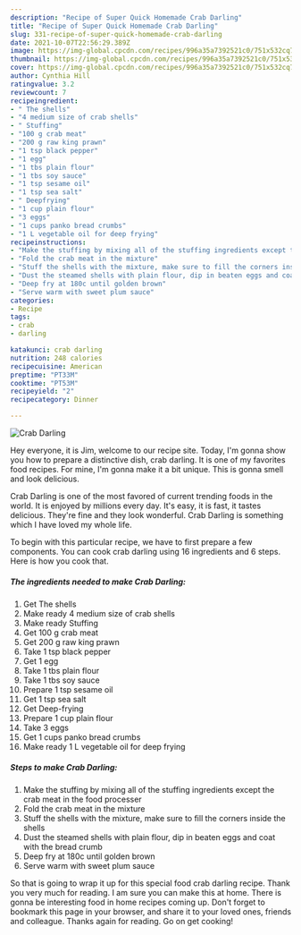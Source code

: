 ```yaml
---
description: "Recipe of Super Quick Homemade Crab Darling"
title: "Recipe of Super Quick Homemade Crab Darling"
slug: 331-recipe-of-super-quick-homemade-crab-darling
date: 2021-10-07T22:56:29.389Z
image: https://img-global.cpcdn.com/recipes/996a35a7392521c0/751x532cq70/crab-darling-recipe-main-photo.jpg
thumbnail: https://img-global.cpcdn.com/recipes/996a35a7392521c0/751x532cq70/crab-darling-recipe-main-photo.jpg
cover: https://img-global.cpcdn.com/recipes/996a35a7392521c0/751x532cq70/crab-darling-recipe-main-photo.jpg
author: Cynthia Hill
ratingvalue: 3.2
reviewcount: 7
recipeingredient:
- " The shells"
- "4 medium size of crab shells"
- " Stuffing"
- "100 g crab meat"
- "200 g raw king prawn"
- "1 tsp black pepper"
- "1 egg"
- "1 tbs plain flour"
- "1 tbs soy sauce"
- "1 tsp sesame oil"
- "1 tsp sea salt"
- " Deepfrying"
- "1 cup plain flour"
- "3 eggs"
- "1 cups panko bread crumbs"
- "1 L vegetable oil for deep frying"
recipeinstructions:
- "Make the stuffing by mixing all of the stuffing ingredients except the crab meat in the food processer"
- "Fold the crab meat in the mixture"
- "Stuff the shells with the mixture, make sure to fill the corners inside the shells"
- "Dust the steamed shells with plain flour, dip in beaten eggs and coat with the bread crumb"
- "Deep fry at 180c until golden brown"
- "Serve warm with sweet plum sauce"
categories:
- Recipe
tags:
- crab
- darling

katakunci: crab darling 
nutrition: 248 calories
recipecuisine: American
preptime: "PT33M"
cooktime: "PT53M"
recipeyield: "2"
recipecategory: Dinner

---
```



![Crab Darling](https://img-global.cpcdn.com/recipes/996a35a7392521c0/751x532cq70/crab-darling-recipe-main-photo.jpg)

Hey everyone, it is Jim, welcome to our recipe site. Today, I'm gonna show you how to prepare a distinctive dish, crab darling. It is one of my favorites food recipes. For mine, I'm gonna make it a bit unique. This is gonna smell and look delicious.

Crab Darling is one of the most favored of current trending foods in the world. It is enjoyed by millions every day. It's easy, it is fast, it tastes delicious. They're fine and they look wonderful. Crab Darling is something which I have loved my whole life.




To begin with this particular recipe, we have to first prepare a few components. You can cook crab darling using 16 ingredients and 6 steps. Here is how you cook that.

<!--inarticleads1-->

##### The ingredients needed to make Crab Darling:

1. Get  The shells
1. Make ready 4 medium size of crab shells
1. Make ready  Stuffing
1. Get 100 g crab meat
1. Get 200 g raw king prawn
1. Take 1 tsp black pepper
1. Get 1 egg
1. Take 1 tbs plain flour
1. Take 1 tbs soy sauce
1. Prepare 1 tsp sesame oil
1. Get 1 tsp sea salt
1. Get  Deep-frying
1. Prepare 1 cup plain flour
1. Take 3 eggs
1. Get 1 cups panko bread crumbs
1. Make ready 1 L vegetable oil for deep frying




<!--inarticleads2-->

##### Steps to make Crab Darling:

1. Make the stuffing by mixing all of the stuffing ingredients except the crab meat in the food processer
1. Fold the crab meat in the mixture
1. Stuff the shells with the mixture, make sure to fill the corners inside the shells
1. Dust the steamed shells with plain flour, dip in beaten eggs and coat with the bread crumb
1. Deep fry at 180c until golden brown
1. Serve warm with sweet plum sauce




So that is going to wrap it up for this special food crab darling recipe. Thank you very much for reading. I am sure you can make this at home. There is gonna be interesting food in home recipes coming up. Don't forget to bookmark this page in your browser, and share it to your loved ones, friends and colleague. Thanks again for reading. Go on get cooking!
